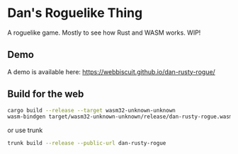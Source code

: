 # Dan's Roguelike Thing

A roguelike game. Mostly to see how Rust and WASM works.
WIP!

## Demo

A demo is available here: https://webbiscuit.github.io/dan-rusty-rogue/


## Build for the web

```bash
cargo build --release --target wasm32-unknown-unknown
wasm-bindgen target/wasm32-unknown-unknown/release/dan-rusty-rogue.wasm --out-dir wasm --no-modules --no-typescript
```
or use trunk

```bash
trunk build --release --public-url dan-rusty-rogue
```